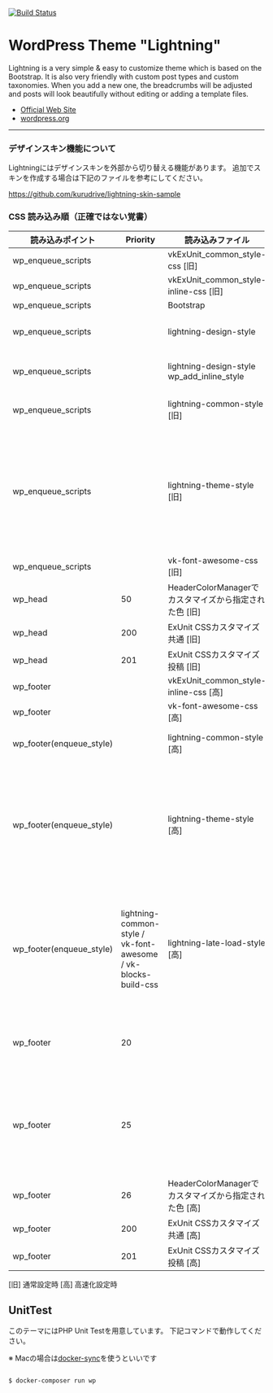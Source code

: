 [![Build Status](https://travis-ci.org/vektor-inc/Lightning.svg?branch=master)](https://travis-ci.org/vektor-inc/Lightning)


# WordPress Theme "Lightning"

Lightning is a very simple & easy to customize theme which is based on the Bootstrap. It is also very friendly with custom post types and custom taxonomies. When you add a new one, the breadcrumbs will be adjusted and posts will look beautifully without editing or adding a template files.

* [Official Web Site](http://lightning.nagoya/)
* [wordpress.org](https://wordpress.org/themes/lightning/)

---

### デザインスキン機能について

Lightningにはデザインスキンを外部から切り替える機能があります。
追加でスキンを作成する場合は下記のファイルを参考にしてください。

https://github.com/kurudrive/lightning-skin-sample


### CSS 読み込み順（正確ではない覚書）

|  読み込みポイント  | Priority |  読み込みファイル  | 備考 |
| ---- | ---- | ---- | ---- |
| wp_enqueue_scripts | | vkExUnit_common_style-css [旧] | |
| wp_enqueue_scripts | | vkExUnit_common_style-inline-css [旧] | |
| wp_enqueue_scripts | | Bootstrap | |
| wp_enqueue_scripts | | lightning-design-style | デザインスキン |
| wp_enqueue_scripts | | lightning-design-style wp_add_inline_style | デザインスキン |
| wp_enqueue_scripts | | lightning-common-style [旧] | 全スキン共通CSS |
| wp_enqueue_scripts | | lightning-theme-style [旧] | 子テーマでカスタマイズされるのでなるべく後ろである必要がある |
| wp_enqueue_scripts | | vk-font-awesome-css [旧] |
| wp_head | 50 | HeaderColorManagerでカスタマイズから指定された色 [旧] |
| wp_head | 200 | ExUnit CSSカスタマイズ 共通 [旧] |
| wp_head | 201 | ExUnit CSSカスタマイズ 投稿 [旧] |
| wp_footer | | vkExUnit_common_style-inline-css [高] | |
| wp_footer | | vk-font-awesome-css [高]  | |
| wp_footer(enqueue_style) | | lightning-common-style [高] | 全スキン共通CSS |
| wp_footer(enqueue_style) | | lightning-theme-style [高] | 子テーマでカスタマイズされるのでなるべく後ろである必要がある |
| wp_footer(enqueue_style) | lightning-common-style / vk-font-awesome / vk-blocks-build-css | lightning-late-load-style [高] | ExUnitなどが後読み込みになっても上書きするためのファイル |
| wp_footer | 20 |  | カスタマイザで出力される色など |
| wp_footer | 25 |  | スキン固有のカスタマイザで出力される色など [高] |
| wp_footer | 26 | HeaderColorManagerでカスタマイズから指定された色 [高] |
| wp_footer | 200 | ExUnit CSSカスタマイズ 共通 [高] |
| wp_footer | 201 | ExUnit CSSカスタマイズ 投稿 [高] |

[旧] 通常設定時
[高] 高速化設定時

## UnitTest
このテーマにはPHP Unit Testを用意しています。
下記コマンドで動作してください。

※ Macの場合は[docker-sync](https://github.com/EugenMayer/docker-sync)を使うといいです

```shell

$ docker-composer run wp
```
